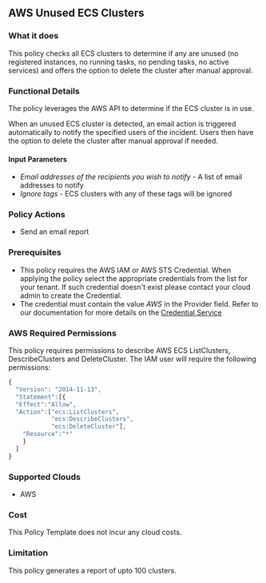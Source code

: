 ## AWS Unused ECS Clusters
 
### What it does

This policy checks all ECS clusters to determine if any are unused (no registered instances, no running tasks, no pending tasks, no active services) and offers the option to delete the cluster after manual approval.

### Functional Details
 
The policy leverages the AWS API to determine if the ECS cluster is in use.
 
When an unused ECS cluster is detected, an email action is triggered automatically to notify the specified users of the incident. Users then have the option to delete the cluster after manual approval if needed.
 
#### Input Parameters
 
- *Email addresses of the recipients you wish to notify* - A list of email addresses to notify
- *Ignore tags* - ECS clusters with any of these tags will be ignored 

### Policy Actions

- Send an email report

### Prerequisites

- This policy requires the AWS IAM or AWS STS Credential. When applying the policy select the appropriate credentials from the list for your tenant. If such credential doesn't exist please contact your cloud admin to create the Credential.
- The credential must contain the value *AWS* in the Provider field. Refer to our documentation for more details on the [Credential Service](https://docs.rightscale.com/credentials/)

### AWS Required Permissions

This policy requires permissions to describe AWS ECS ListClusters, DescribeClusters and DeleteCluster.
The IAM user will require the following permissions:

```javascript
{
  "Version": "2014-11-13",
  "Statement":[{
  "Effect":"Allow",
  "Action":["ecs:ListClusters",
            "ecs:DescribeClusters",
            "ecs:DeleteCluster"],
    "Resource":"*"
    }
  ]
}
```

### Supported Clouds
 
- AWS
 
### Cost
 
This Policy Template does not incur any cloud costs.

### Limitation

This policy generates a report of upto 100 clusters. 
